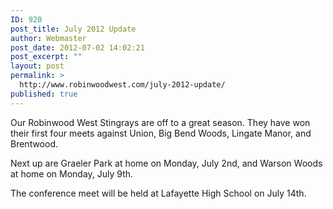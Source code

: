 ```yaml
---
ID: 920
post_title: July 2012 Update
author: Webmaster
post_date: 2012-07-02 14:02:21
post_excerpt: ""
layout: post
permalink: >
  http://www.robinwoodwest.com/july-2012-update/
published: true
---
```

Our Robinwood West Stingrays are off to a great season.
They have won their first four meets against Union, Big Bend Woods, Lingate Manor, and Brentwood.

Next up are Graeler Park at home on Monday, July 2nd, and Warson Woods at home on Monday, July 9th.

The conference meet will be held at Lafayette High School on July 14th.